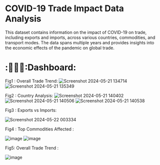 # COVID-19 Trade Impact Data Analysis
This dataset contains information on the impact of COVID-19 on trade, including exports and imports, across various countries, commodities, and transport modes. The data spans multiple years and provides insights into the economic effects of the pandemic on global trade.

# :🧑🏻‍🎓:Dashboard:
Fig1 : Overall Trade Trend:
![Screenshot 2024-05-21 134714](https://github.com/TechMaster-007/Python-COVID-19-Trade-Impact-Data-Analysis/assets/130140391/0a7c8dfc-3b48-4c06-949d-93cf64a846a3)
![Screenshot 2024-05-21 135349](https://github.com/TechMaster-007/Python-COVID-19-Trade-Impact-Data-Analysis/assets/130140391/d3f6bce4-009f-4778-914a-67d36684e91a)

Fig2 : Country Analysis:
![Screenshot 2024-05-21 140402](https://github.com/TechMaster-007/Python-COVID-19-Trade-Impact-Data-Analysis/assets/130140391/ffbef2c0-5c81-4ffa-8bec-8bb5783ff8fc)
![Screenshot 2024-05-21 140506](https://github.com/TechMaster-007/Python-COVID-19-Trade-Impact-Data-Analysis/assets/130140391/3c79a557-fdec-4114-9891-acda1b7c7065)
![Screenshot 2024-05-21 140538](https://github.com/TechMaster-007/Python-COVID-19-Trade-Impact-Data-Analysis/assets/130140391/47261fb2-f8c2-4abc-945c-dd213a8dcb76)

Fig3 : Exports vs Imports:

![Screenshot 2024-05-22 003334](https://github.com/TechMaster-007/Python-COVID-19-Trade-Impact-Data-Analysis/assets/130140391/63128acf-eff2-4827-9dfa-163512d12135)

Fig4 : Top Commodities Affected :

![image](https://github.com/TechMaster-007/Python-COVID-19-Trade-Impact-Data-Analysis/assets/130140391/527e77a3-765e-4e33-a7b2-9ad46cf6f02d)
![image](https://github.com/TechMaster-007/Python-COVID-19-Trade-Impact-Data-Analysis/assets/130140391/3f0a667a-7f74-48ff-a68d-8e60cf745f3d)

Fig5: Overall Trade Trend :

![image](https://github.com/TechMaster-007/Python-COVID-19-Trade-Impact-Data-Analysis/assets/130140391/cdaba932-f6b2-4661-9c70-fac070857331)





